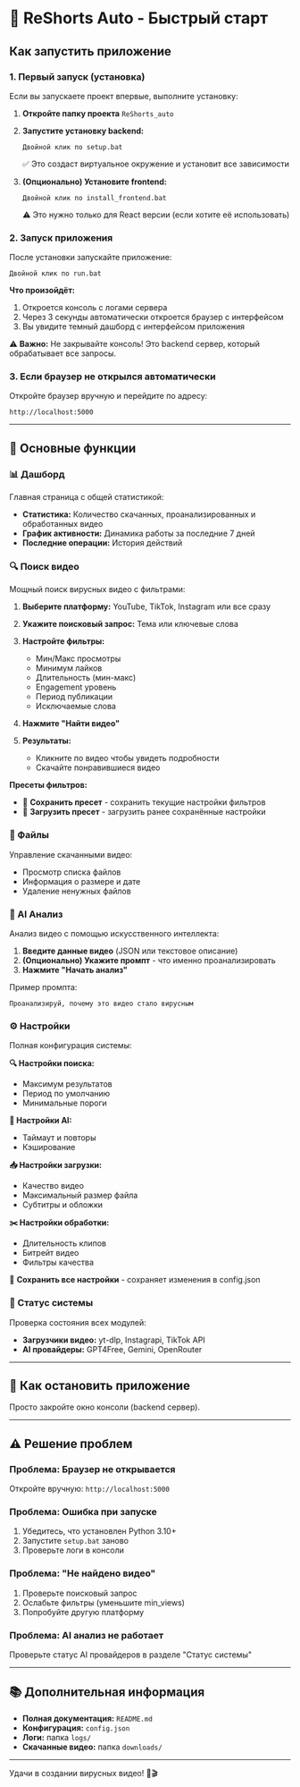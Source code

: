 # 🚀 ReShorts Auto - Быстрый старт

## Как запустить приложение

### 1. Первый запуск (установка)

Если вы запускаете проект впервые, выполните установку:

1. **Откройте папку проекта** `ReShorts_auto`

2. **Запустите установку backend:**
   ```
   Двойной клик по setup.bat
   ```
   ✅ Это создаст виртуальное окружение и установит все зависимости

3. **(Опционально) Установите frontend:**
   ```
   Двойной клик по install_frontend.bat
   ```
   ⚠️ Это нужно только для React версии (если хотите её использовать)

### 2. Запуск приложения

После установки запускайте приложение:

```
Двойной клик по run.bat
```

**Что произойдёт:**
1. Откроется консоль с логами сервера
2. Через 3 секунды автоматически откроется браузер с интерфейсом
3. Вы увидите темный дашборд с интерфейсом приложения

⚠️ **Важно:** Не закрывайте консоль! Это backend сервер, который обрабатывает все запросы.

### 3. Если браузер не открылся автоматически

Откройте браузер вручную и перейдите по адресу:

```
http://localhost:5000
```

---

## 🎯 Основные функции

### 📊 Дашборд

Главная страница с общей статистикой:

- **Статистика:** Количество скачанных, проанализированных и обработанных видео
- **График активности:** Динамика работы за последние 7 дней
- **Последние операции:** История действий

### 🔍 Поиск видео

Мощный поиск вирусных видео с фильтрами:

1. **Выберите платформу:** YouTube, TikTok, Instagram или все сразу
2. **Укажите поисковый запрос:** Тема или ключевые слова
3. **Настройте фильтры:**
   - Мин/Макс просмотры
   - Минимум лайков
   - Длительность (мин-макс)
   - Engagement уровень
   - Период публикации
   - Исключаемые слова

4. **Нажмите "Найти видео"**

5. **Результаты:**
   - Кликните по видео чтобы увидеть подробности
   - Скачайте понравившиеся видео

**Пресеты фильтров:**
- 💾 **Сохранить пресет** - сохранить текущие настройки фильтров
- 📂 **Загрузить пресет** - загрузить ранее сохранённые настройки

### 📁 Файлы

Управление скачанными видео:

- Просмотр списка файлов
- Информация о размере и дате
- Удаление ненужных файлов

### 🤖 AI Анализ

Анализ видео с помощью искусственного интеллекта:

1. **Введите данные видео** (JSON или текстовое описание)
2. **(Опционально) Укажите промпт** - что именно проанализировать
3. **Нажмите "Начать анализ"**

Пример промпта:
```
Проанализируй, почему это видео стало вирусным
```

### ⚙️ Настройки

Полная конфигурация системы:

**🔍 Настройки поиска:**
- Максимум результатов
- Период по умолчанию
- Минимальные пороги

**🤖 Настройки AI:**
- Таймаут и повторы
- Кэширование

**📥 Настройки загрузки:**
- Качество видео
- Максимальный размер файла
- Субтитры и обложки

**✂️ Настройки обработки:**
- Длительность клипов
- Битрейт видео
- Фильтры качества

💾 **Сохранить все настройки** - сохраняет изменения в config.json

### 🎯 Статус системы

Проверка состояния всех модулей:

- **Загрузчики видео:** yt-dlp, Instagrapi, TikTok API
- **AI провайдеры:** GPT4Free, Gemini, OpenRouter

---

## 🚫 Как остановить приложение

Просто закройте окно консоли (backend сервер).

---

## ⚠️ Решение проблем

### Проблема: Браузер не открывается

Откройте вручную: `http://localhost:5000`

### Проблема: Ошибка при запуске

1. Убедитесь, что установлен Python 3.10+
2. Запустите `setup.bat` заново
3. Проверьте логи в консоли

### Проблема: "Не найдено видео"

1. Проверьте поисковый запрос
2. Ослабьте фильтры (уменьшите min_views)
3. Попробуйте другую платформу

### Проблема: AI анализ не работает

Проверьте статус AI провайдеров в разделе "Статус системы"

---

## 📚 Дополнительная информация

- **Полная документация:** `README.md`
- **Конфигурация:** `config.json`
- **Логи:** папка `logs/`
- **Скачанные видео:** папка `downloads/`

---

Удачи в создании вирусных видео! 🚀🎬
